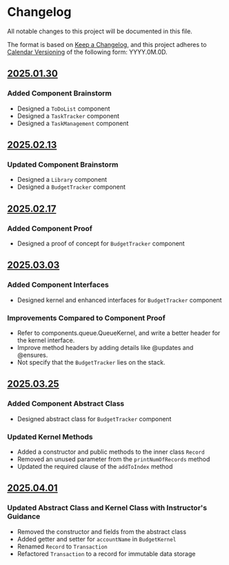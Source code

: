 # Changelog

All notable changes to this project will be documented in this file.

The format is based on [Keep a Changelog](https://keepachangelog.com/en/1.1.0/),
and this project adheres to [Calendar Versioning](https://calver.org/) of
the following form: YYYY.0M.0D.

## [2025.01.30](https://github.com/C-Zong/portfolio-2231/releases/tag/v2025.01.30)

### Added Component Brainstorm

- Designed a `ToDoList` component
- Designed a `TaskTracker` component
- Designed a `TaskManagement` component

## [2025.02.13](https://github.com/C-Zong/portfolio-2231/releases/tag/v2025.02.13)

### Updated Component Brainstorm

- Designed a `Library` component
- Designed a `BudgetTracker` component

## [2025.02.17](https://github.com/C-Zong/portfolio-2231/releases/tag/v2025.02.17)

### Added Component Proof

- Designed a proof of concept for `BudgetTracker` component

## [2025.03.03](https://github.com/C-Zong/portfolio-2231/releases/tag/v2025.03.03)

### Added Component Interfaces

- Designed kernel and enhanced interfaces for `BudgetTracker` component

### Improvements Compared to Component Proof

- Refer to components.queue.QueueKernel, and write a better header for the kernel interface.
- Improve method headers by adding details like @updates and @ensures.
- Not specify that the `BudgetTracker` lies on the stack.

## [2025.03.25](https://github.com/C-Zong/portfolio-2231/releases/tag/v2025.03.25)

### Added Component Abstract Class

- Designed abstract class for `BudgetTracker` component

### Updated Kernel Methods

- Added a constructor and public methods to the inner class `Record`
- Removed an unused parameter from the `printNumOfRecords` method
- Updated the required clause of the `addToIndex` method

## [2025.04.01]()

### Updated Abstract Class and Kernel Class with Instructor's Guidance

- Removed the constructor and fields from the abstract class
- Added getter and setter for `accountName` in `BudgetKernel`
- Renamed `Record` to `Transaction`
- Refactored `Transaction` to a record for immutable data storage
